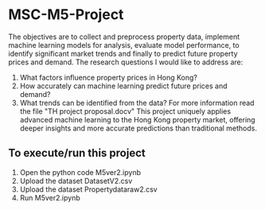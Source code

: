 # MSC-M5-Project
The objectives are to collect and preprocess property data, implement machine learning models for analysis, evaluate model performance, to identify significant market trends and finally to predict future property prices and demand.
The research questions I would like to address are:
1. What factors influence property prices in Hong Kong?
2. How accurately can machine learning predict future prices and demand?
3. What trends can be identified from the data?
   For more information read the file "TH project proposal.docv"
This project uniquely applies advanced machine learning to the Hong Kong property market, offering deeper insights and more accurate predictions than traditional methods.
## To execute/run this project
1. Open the python code M5ver2.ipynb
2. Upload the dataset DatasetV2.csv
3. Upload the dataset Propertydataraw2.csv
4. Run M5ver2.ipynb
